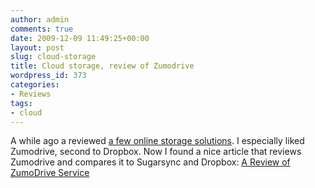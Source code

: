 ```yaml
---
author: admin
comments: true
date: 2009-12-09 11:49:25+00:00
layout: post
slug: cloud-storage
title: Cloud storage, review of Zumodrive
wordpress_id: 373
categories:
- Reviews
tags:
- cloud
---
```


A while ago a reviewed [a few online storage solutions](/2009/04/internet-storage/). I especially liked Zumodrive, second to Dropbox. Now I found a nice article that reviews Zumodrive and compares it to Sugarsync and Dropbox: [A Review of ZumoDrive Service](http://online.wsj.com/article/SB10001424052748704107104574572002476586722.html#mod=todays_us_section_b)

